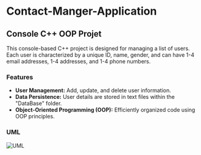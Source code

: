 # Contact-Manger-Application
## Console C++ OOP Projet 
This console-based C++ project is designed for managing a list of users. Each user is characterized by a unique ID, name, gender, and can have 1-4 email addresses, 1-4 addresses, and 1-4 phone numbers.
### Features
- **User Management:** Add, update, and delete user information.
- **Data Persistence:** User details are stored in text files within the "DataBase" folder.
- **Object-Oriented Programming (OOP):** Efficiently organized code using OOP principles.
### UML
![UML](./UML.png)
